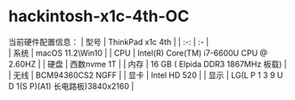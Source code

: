 # hackintosh-x1c-4th-OC
当前硬件配置信息：
| 型号 | ThinkPad x1c 4th                               |
| :-:  | :-                                             |                                                                                                           
| 系统 | macOS 11.2\Win10                               |
| CPU  | Intel(R) Core(TM) i7-6600U CPU @ 2.60HZ        |
| 硬盘 | 西数nvme 1T                                    | 
| 内存 | 16 GB ( Elpida DDR3 1867MHz 板载)              |
| 无线 | BCM94360CS2 NGFF                               |
| 显卡 | Intel HD 520                                   |
| 显示 | LG(L P 1 3 9 U D 1(S P)(A1) 长电路板)3840x2160 |

